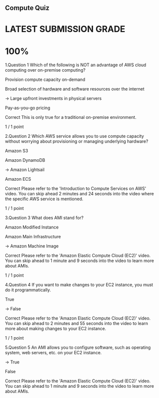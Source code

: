  ## Compute Quiz
 
# LATEST SUBMISSION GRADE
# 100%

1.Question 1
 Which of the following is NOT an advantage of AWS cloud computing over on-premise computing?


Provision compute capacity on-demand


Broad selection of hardware and software resources over the internet


-> Large upfront investments in physical servers


Pay-as-you-go pricing

Correct
This is only true for a traditional on-premise environment.

1 / 1 point


2.Question 2
Which AWS service allows you to use compute capacity without worrying about provisioning or managing underlying hardware?


Amazon S3


Amazon DynamoDB


-> Amazon Lightsail


Amazon ECS

Correct
Please refer to the 'Introduction to Compute Services on AWS' video. You can skip ahead 2 minutes and 24 seconds into the video where the specific AWS service is mentioned.

1 / 1 point


3.Question 3
What does AMI stand for?


Amazon Modified Instance


Amazon Main Infrastructure


-> Amazon Machine Image

Correct
Please refer to the 'Amazon Elastic Compute Cloud (EC2)' video. You can skip ahead to 1 minute and 9 seconds into the video to learn more about AMIs.

1 / 1 point


4.Question 4
If you want to make changes to your EC2 instance, you must do it programmatically.


True


-> False

Correct
Please refer to the 'Amazon Elastic Compute Cloud (EC2)' video. You can skip ahead to 2 minutes and 55 seconds into the video to learn more about making changes to your EC2 instance.

1 / 1 point


5.Question 5
An AMI allows you to configure software, such as operating system, web servers, etc. on your EC2 instance.


-> True


False

Correct
Please refer to the 'Amazon Elastic Compute Cloud (EC2)' video. You can skip ahead to 1 minute and 9 seconds into the video to learn more about AMIs.
